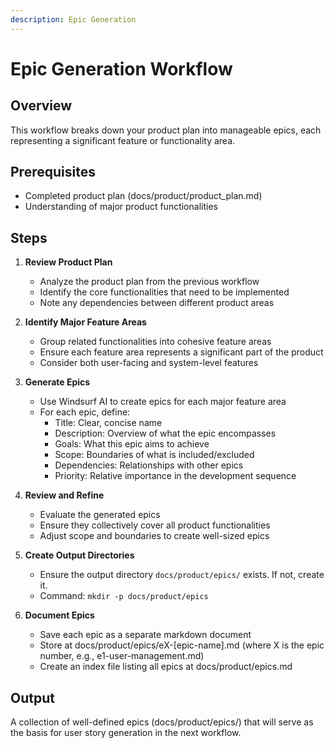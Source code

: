 ```yaml
---
description: Epic Generation
---
```


# Epic Generation Workflow

## Overview
This workflow breaks down your product plan into manageable epics, each representing a significant feature or functionality area.

## Prerequisites
- Completed product plan (docs/product/product_plan.md)
- Understanding of major product functionalities

## Steps

1. **Review Product Plan**
   - Analyze the product plan from the previous workflow
   - Identify the core functionalities that need to be implemented
   - Note any dependencies between different product areas

2. **Identify Major Feature Areas**
   - Group related functionalities into cohesive feature areas
   - Ensure each feature area represents a significant part of the product
   - Consider both user-facing and system-level features

3. **Generate Epics**
   - Use Windsurf AI to create epics for each major feature area
   - For each epic, define:
     - Title: Clear, concise name
     - Description: Overview of what the epic encompasses
     - Goals: What this epic aims to achieve
     - Scope: Boundaries of what is included/excluded
     - Dependencies: Relationships with other epics
     - Priority: Relative importance in the development sequence

4. **Review and Refine**
   - Evaluate the generated epics
   - Ensure they collectively cover all product functionalities
   - Adjust scope and boundaries to create well-sized epics

5. **Create Output Directories**
   - Ensure the output directory `docs/product/epics/` exists. If not, create it.
   - Command: `mkdir -p docs/product/epics`

6. **Document Epics**
   - Save each epic as a separate markdown document
   - Store at docs/product/epics/eX-[epic-name].md (where X is the epic number, e.g., e1-user-management.md)
   - Create an index file listing all epics at docs/product/epics.md

## Output
A collection of well-defined epics (docs/product/epics/) that will serve as the basis for user story generation in the next workflow.
